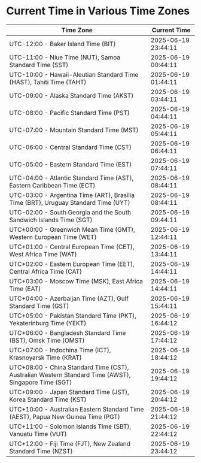 # Current Time in Various Time Zones

| Time Zone | Current Time |
|-----------|--------------|
| UTC-12:00 - Baker Island Time (BIT) | 2025-06-19 23:44:11 |
| UTC-11:00 - Niue Time (NUT), Samoa Standard Time (SST) | 2025-06-19 00:44:11 |
| UTC-10:00 - Hawaii-Aleutian Standard Time (HAST), Tahiti Time (TAHT) | 2025-06-19 01:44:11 |
| UTC-09:00 - Alaska Standard Time (AKST) | 2025-06-19 03:44:11 |
| UTC-08:00 - Pacific Standard Time (PST) | 2025-06-19 04:44:11 |
| UTC-07:00 - Mountain Standard Time (MST) | 2025-06-19 05:44:11 |
| UTC-06:00 - Central Standard Time (CST) | 2025-06-19 06:44:11 |
| UTC-05:00 - Eastern Standard Time (EST) | 2025-06-19 07:44:11 |
| UTC-04:00 - Atlantic Standard Time (AST), Eastern Caribbean Time (ECT) | 2025-06-19 08:44:11 |
| UTC-03:00 - Argentina Time (ART), Brasília Time (BRT), Uruguay Standard Time (UYT) | 2025-06-19 08:44:11 |
| UTC-02:00 - South Georgia and the South Sandwich Islands Time (SGT) | 2025-06-19 09:44:11 |
| UTC±00:00 - Greenwich Mean Time (GMT), Western European Time (WET) | 2025-06-19 12:44:11 |
| UTC+01:00 - Central European Time (CET), West Africa Time (WAT) | 2025-06-19 13:44:11 |
| UTC+02:00 - Eastern European Time (EET), Central Africa Time (CAT) | 2025-06-19 14:44:11 |
| UTC+03:00 - Moscow Time (MSK), East Africa Time (EAT) | 2025-06-19 14:44:11 |
| UTC+04:00 - Azerbaijan Time (AZT), Gulf Standard Time (GST) | 2025-06-19 15:44:11 |
| UTC+05:00 - Pakistan Standard Time (PKT), Yekaterinburg Time (YEKT) | 2025-06-19 16:44:12 |
| UTC+06:00 - Bangladesh Standard Time (BST), Omsk Time (OMST) | 2025-06-19 17:44:12 |
| UTC+07:00 - Indochina Time (ICT), Krasnoyarsk Time (KRAT) | 2025-06-19 18:44:12 |
| UTC+08:00 - China Standard Time (CST), Australian Western Standard Time (AWST), Singapore Time (SGT) | 2025-06-19 19:44:12 |
| UTC+09:00 - Japan Standard Time (JST), Korea Standard Time (KST) | 2025-06-19 20:44:12 |
| UTC+10:00 - Australian Eastern Standard Time (AEST), Papua New Guinea Time (PGT) | 2025-06-19 21:44:12 |
| UTC+11:00 - Solomon Islands Time (SBT), Vanuatu Time (VUT) | 2025-06-19 22:44:12 |
| UTC+12:00 - Fiji Time (FJT), New Zealand Standard Time (NZST) | 2025-06-19 23:44:12 |
